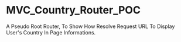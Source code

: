 # MVC_Country_Router_POC
A Pseudo Root Router, To Show How Resolve Request URL To Display User's Country In Page Informations.

